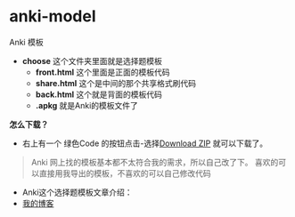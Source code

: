 # anki-model
Anki 模板
- **choose** 这个文件夹里面就是选择题模板
  - **front.html** 这个里面是正面的模板代码
  - **share.html** 这个是中间的那个共享格式刷代码
  - **back.html** 这个就是背面的模板代码
  - **.apkg** 就是Anki的模板文件了

**怎么下载？**
- 右上有一个 绿色Code 的按钮点击-选择[Download ZIP](https://github.com/rstyro/anki-model/archive/master.zip) 就可以下载了。

> Anki 网上找的模板基本都不太符合我的需求，所以自己改了下。
> 喜欢的可以直接用我导出的模板，不喜欢的可以自己修改代码

- Anki这个选择题模板文章介绍：
- [我的博客](https://rstyro.gitee.io/blog/2020/07/20/Anki%E9%80%89%E6%8B%A9%E9%A2%98%E5%8D%A1%E7%89%87%E5%88%B6%E4%BD%9C%E8%AF%A6%E8%A7%A3/)
